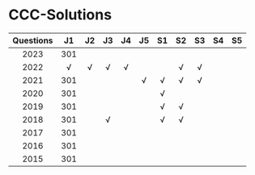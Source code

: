 # CCC-Solutions




| Questions | J1    | J2    | J3    | J4    | J5    | S1    | S2    | S3    | S4    | S5    | 
| :-----:   | :---: | :---: | :---: | :---: | :---: | :---: | :---: | :---: | :---: | :---: |
| 2023      | 301   |       |       |       |       |       |       |       |       |       |
| 2022      | √     | √     | √     | √     |       |       | √     | √     |       |       |
| 2021      | 301   |       |       |       | √     | √     | √     | √     |       |       |
| 2020      | 301   |       |       |       |       | √     |       |       |       |       |
| 2019      | 301   |       |       |       |       | √     | √     |       |       |       |
| 2018      | 301   |       | √     |       |       | √     | √     |       |       |       |
| 2017      | 301   |       |       |       |       |       |       |       |       |       |
| 2016      | 301   |       |       |       |       |       |       |       |       |       |
| 2015      | 301   |       |       |       |       |       |       |       |       |       |


